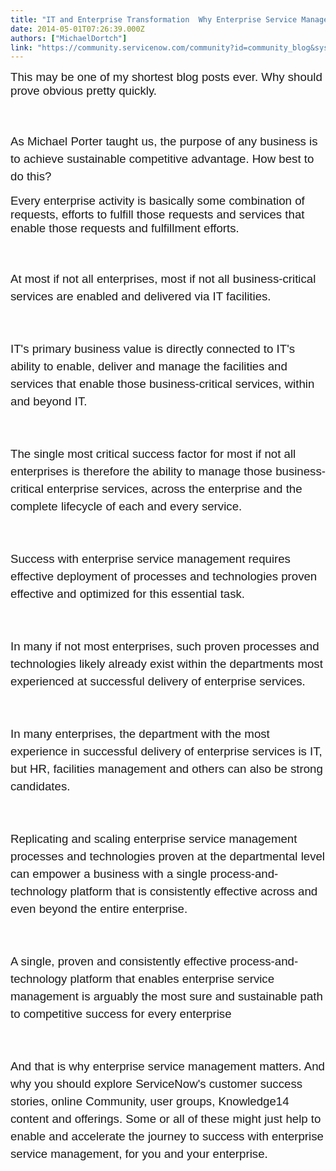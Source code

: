 ```yaml
---
title: "IT and Enterprise Transformation  Why Enterprise Service Management Matters"
date: 2014-05-01T07:26:39.000Z
authors: ["MichaelDortch"]
link: "https://community.servicenow.com/community?id=community_blog&sys_id=9a2da6e5dbd0dbc01dcaf3231f961910"
---
```

<p><span style="font-size: 14pt; font-family: calibri,verdana,arial,sans-serif;">This may be one of my shortest blog posts ever. Why should prove obvious pretty quickly.</span></p><p><span style="line-height: 1.5em; font-family: calibri,verdana,arial,sans-serif; font-size: 14pt;"><br/></span></p><p><span style="line-height: 1.5em; font-family: calibri,verdana,arial,sans-serif; font-size: 14pt;">As Michael Porter taught us, the purpose of any business is to achieve sustainable competitive advantage. How best to do this?</span></p><p></p><p><span style="font-family: calibri,verdana,arial,sans-serif; font-size: 14pt;">Every enterprise activity is basically some combination of requests, efforts to fulfill those requests and services that enable those requests and fulfillment efforts.</span></p><p><span style="line-height: 1.5em; font-family: calibri,verdana,arial,sans-serif; font-size: 14pt;"><br/></span></p><p><span style="line-height: 1.5em; font-family: calibri,verdana,arial,sans-serif; font-size: 14pt;">At most if not all enterprises, most if not all business-critical services are enabled and delivered via IT facilities.</span></p><p><span style="line-height: 1.5em; font-family: calibri,verdana,arial,sans-serif; font-size: 14pt;"><br/></span></p><p><span style="line-height: 1.5em; font-family: calibri,verdana,arial,sans-serif; font-size: 14pt;">IT's primary business value is directly connected to IT's ability to enable, deliver and manage the facilities and services that enable those business-critical services, within and beyond IT.</span></p><p><span style="line-height: 1.5em; font-family: calibri,verdana,arial,sans-serif; font-size: 14pt;"><br/></span></p><p><span style="line-height: 1.5em; font-family: calibri,verdana,arial,sans-serif; font-size: 14pt;">The single most critical success factor for most if not all enterprises is therefore the ability to manage those business-critical enterprise services, across the enterprise and the complete lifecycle of each and every service.</span></p><p><span style="line-height: 1.5em; font-family: calibri,verdana,arial,sans-serif; font-size: 14pt;"><br/></span></p><p><span style="line-height: 1.5em; font-family: calibri,verdana,arial,sans-serif; font-size: 14pt;">Success with enterprise service management requires effective deployment of processes and technologies proven effective and optimized for this essential task.</span></p><p><span style="line-height: 1.5em; font-family: calibri,verdana,arial,sans-serif; font-size: 14pt;"><br/></span></p><p><span style="line-height: 1.5em; font-family: calibri,verdana,arial,sans-serif; font-size: 14pt;">In many if not most enterprises, such proven processes and technologies likely already exist within the departments most experienced at successful delivery of enterprise services.</span></p><p><span style="line-height: 1.5em; font-family: calibri,verdana,arial,sans-serif; font-size: 14pt;"><br/></span></p><p><span style="line-height: 1.5em; font-family: calibri,verdana,arial,sans-serif; font-size: 14pt;">In many enterprises, the department with the most experience in successful delivery of enterprise services is IT, but HR, facilities management and others can also be strong candidates.</span></p><p><span style="line-height: 1.5em; font-family: calibri,verdana,arial,sans-serif; font-size: 14pt;"><br/></span></p><p><span style="line-height: 1.5em; font-family: calibri,verdana,arial,sans-serif; font-size: 14pt;">Replicating and scaling enterprise service management processes and technologies proven at the departmental level can empower a business with a single process-and-technology platform that is consistently effective across and even beyond the entire enterprise.</span></p><p><span style="line-height: 1.5em; font-family: calibri,verdana,arial,sans-serif; font-size: 14pt;"><br/></span></p><p><span style="line-height: 1.5em; font-family: calibri,verdana,arial,sans-serif; font-size: 14pt;">A single, proven and consistently effective process-and-technology platform that enables enterprise service management is arguably the most sure and sustainable path to competitive success for every enterprise</span></p><p><span style="line-height: 1.5em; font-family: calibri,verdana,arial,sans-serif; font-size: 14pt;"><br/></span></p><p><span style="line-height: 1.5em; font-size: 14pt; font-family: calibri,verdana,arial,sans-serif;">And that is why enterprise service management matters. And why you should explore ServiceNow's customer success stories, online Community, user groups, Knowledge14 content and offerings. Some or all of these might just help to enable and accelerate the journey to success with enterprise service management, for you and your enterprise.</span></p>